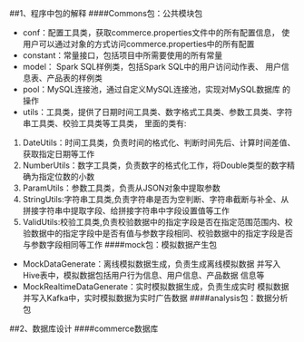 ##1、程序中包的解释
####Commons包：公共模块包
- conf：配置工具类，获取commerce.properties文件中的所有配置信息，
使用户可以通过对象的方式访问commerce.properties中的所有配置
- constant：常量接口，包括项目中所需要使用的所有常量
- model： Spark SQL样例类，包括Spark SQL中的用户访问动作表、
用户信息表、产品表的样例类
- pool：MySQL连接池，通过自定义MySQL连接池，实现对MySQL数据库
的操作
- utils：工具类，提供了日期时间工具类、数字格式工具类、参数工具类、字符串工具类、校验工具类等工具类，
里面的类有:
1. DateUtils：时间工具类，负责时间的格式化、判断时间先后、计算时间差值、获取指定日期等工作
2. NumberUtils：数字工具类，负责数字的格式化工作，将Double类型的数字精确为指定位数的小数
3. ParamUtils：参数工具类，负责从JSON对象中提取参数
4. StringUtils:字符串工具类,负责字符串是否为空判断、字符串截断与补全、从拼接字符串中提取字段、给拼接字符串中字段设置值等工作
5. ValidUtils:校验工具类,负责校验数据中的指定字段是否在指定范围范围内、校验数据中的指定字段中是否有值与参数字段相同、校验数据中的指定字段是否与参数字段相同等工作
####mock包：模拟数据产生包
- MockDataGenerate：离线模拟数据生成，负责生成离线模拟数据
并写入Hive表中，模拟数据包括用户行为信息、用户信息、产品数据
信息等
- MockRealtimeDataGenerate：实时模拟数据生成，负责生成实时
模拟数据并写入Kafka中，实时模拟数据为实时广告数据
####analysis包：数据分析包

##2、数据库设计
####commerce数据库